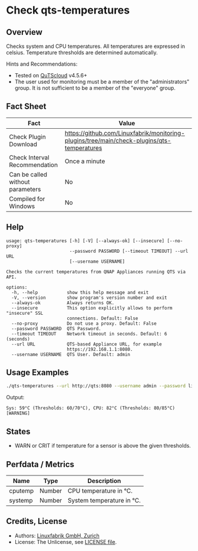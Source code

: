 # Check qts-temperatures

## Overview

Checks system and CPU temperatures. All temperatures are expressed in celsius. Temperature thresholds are determined automatically.

Hints and Recommendations:

* Tested on [QuTScloud](https://www.qnap.com/en-us/download?model=qutscloud&category=firmware) v4.5.6+
* The user used for monitoring must be a member of the "administrators" group. It is not sufficient to be a member of the "everyone" group.


## Fact Sheet

| Fact | Value |
|----|----|
| Check Plugin Download                 | <https://github.com/Linuxfabrik/monitoring-plugins/tree/main/check-plugins/qts-temperatures> |
| Check Interval Recommendation         | Once a minute |
| Can be called without parameters      | No |
| Compiled for Windows                  | No |


## Help

```text
usage: qts-temperatures [-h] [-V] [--always-ok] [--insecure] [--no-proxy]
                        --password PASSWORD [--timeout TIMEOUT] --url URL
                        [--username USERNAME]

Checks the current temperatures from QNAP Appliances running QTS via API.

options:
  -h, --help           show this help message and exit
  -V, --version        show program's version number and exit
  --always-ok          Always returns OK.
  --insecure           This option explicitly allows to perform "insecure" SSL
                       connections. Default: False
  --no-proxy           Do not use a proxy. Default: False
  --password PASSWORD  QTS Password.
  --timeout TIMEOUT    Network timeout in seconds. Default: 6 (seconds)
  --url URL            QTS-based Appliance URL, for example
                       https://192.168.1.1:8080.
  --username USERNAME  QTS User. Default: admin
```


## Usage Examples

```bash
./qts-temperatures --url http://qts:8080 --username admin --password linuxfabrik --insecure
```

Output:

```text
Sys: 59°C (Thresholds: 60/70°C), CPU: 82°C (Thresholds: 80/85°C) [WARNING]
```


## States

* WARN or CRIT if temperature for a sensor is above the given thresholds.


## Perfdata / Metrics

| Name    | Type   | Description               |
|---------|--------|---------------------------|
| cputemp | Number | CPU temperature in °C.    |
| systemp | Number | System temperature in °C. |


## Credits, License

* Authors: [Linuxfabrik GmbH, Zurich](https://www.linuxfabrik.ch)
* License: The Unlicense, see [LICENSE file](https://unlicense.org/).
